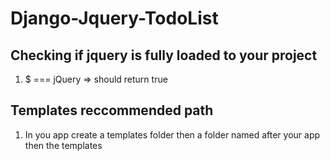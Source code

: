 # Django-Jquery-TodoList

## Checking if jquery is fully loaded to your project

1. $ === jQuery    => should return true

## Templates reccommended path

1. In you app create a templates folder then a folder named after your app then the templates
